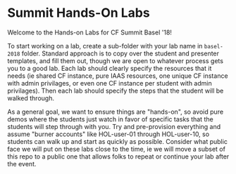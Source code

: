 Summit Hands-On Labs
====================

Welcome to the Hands-on Labs for CF Summit Basel '18!

To start working on a lab, create a sub-folder with your lab name in `basel-2018` folder.  Standard approach is to copy over the student and presenter templates, and fill them out, though we are open to whatever process gets you to a good lab.  Each lab should clearly specify the resources that it needs (ie shared CF instance, pure IAAS resources, one unique CF instance with admin privilages, or even one CF instance per student with admin privilages).  Then each lab should specify the steps that the student will be walked through.

As a general goal, we want to ensure things are "hands-on", so avoid pure demos where the students just watch in favor of specific tasks that the students will step through with you.  Try and pre-provision everything and assume "burner accounts" like HOL-user-01 through HOL-user-10, so students can walk up and start as quickly as possible.  Consider what public face we will put on these labs close to the time, ie we will move a subset of this repo to a public one that allows folks to repeat or continue your lab after the event.  



